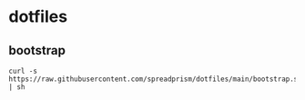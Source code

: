 # dotfiles

## bootstrap
```
curl -s https://raw.githubusercontent.com/spreadprism/dotfiles/main/bootstrap.sh | sh
```
